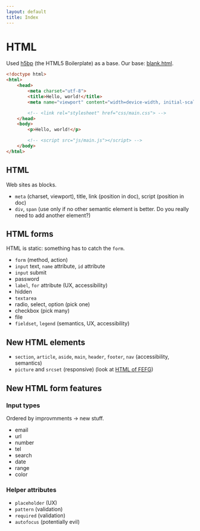 ```yaml
---
layout: default
title: Index
---
```


# HTML

Used [h5bp](https://html5boilerplate.com/) (the HTML5 Boilerplate) as a base. Our base: [blank.html](blank.html).

```html
<!doctype html>
<html>
    <head>
        <meta charset="utf-8">
        <title>Hello, world!</title>
        <meta name="viewport" content="width=device-width, initial-scale=1">

        <!-- <link rel="stylesheet" href="css/main.css"> -->
    </head>
    <body>
        <p>Hello, world!</p>

        <!-- <script src="js/main.js"></script> -->
    </body>
</html>
```

## HTML

Web sites as blocks.

* `meta` (charset, viewport), title, link (position in doc), script (position in doc)
* `div`, `span` (use only if no other semantic element is better. Do you really need to add another element?)

## HTML forms

HTML is static: something has to catch the `form`.

* `form` (method, action)
* `input` text, `name` attribute, `id` attribute
* `input` submit
* password
* `label`, `for` attribute (UX, accessibility)
* hidden
* `textarea`
* radio, select, option (pick one)
* checkbox (pick many)
* file
* `fieldset`, `legend` (semantics, UX, accessibility)

## New HTML elements

* `section`, `article`, `aside`, `main`, `header`, `footer`, `nav` (accessibility, semantics)
* `picture` and `srcset` (responsive) (look at [HTML of FEFG](http://fefg.projectcodex.co/html.html))

## New HTML form features

### Input types

Ordered by improvmments -> new stuff.

* email
* url
* number
* tel
* search
* date
* range
* color

### Helper attributes

* `placeholder` (UX)
* `pattern` (validation)
* `required` (validation)
* `autofocus` (potentially evil)
